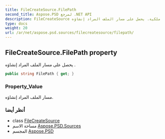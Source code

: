 ```yaml
---
title: FileCreateSource.FilePath
second_title: Aspose.PSD لمرجع .NET API
description: FileCreateSource ملكية. يحصل على مسار الملف المراد إنشاؤه .
type: docs
weight: 20
url: /ar/net/aspose.psd.sources/filecreatesource/filepath/
---
```

## FileCreateSource.FilePath property

يحصل على مسار الملف المراد إنشاؤه .

```csharp
public string FilePath { get; }
```

### Property_Value

مسار الملف المراد إنشاؤه.

### أنظر أيضا

* class [FileCreateSource](../)
* مساحة الاسم [Aspose.PSD.Sources](../../filecreatesource/)
* المجسم [Aspose.PSD](../../../)


